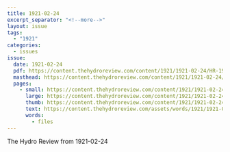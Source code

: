 ```yaml
---
title: 1921-02-24
excerpt_separator: "<!--more-->"
layout: issue
tags:
  - "1921"
categories:
  - issues
issue:
  date: 1921-02-24
  pdf: https://content.thehydroreview.com/content/1921/1921-02-24/HR-1921-02-24.pdf
  masthead: https://content.thehydroreview.com/content/1921/1921-02-24/masthead/HR-1921-02-24.jpg
  pages:
    - small: https://content.thehydroreview.com/content/1921/1921-02-24/small/HR-1921-02-24-01.jpg
      large: https://content.thehydroreview.com/content/1921/1921-02-24/large/HR-1921-02-24-01.jpg
      thumb: https://content.thehydroreview.com/content/1921/1921-02-24/thumbnails/HR-1921-02-24-01.jpg
      text: https://content.thehydroreview.com/assets/words/1921/1921-02-24/HR-1921-02-24-01.txt
      words:
        - files
---
```


The Hydro Review from 1921-02-24

<!--more-->

